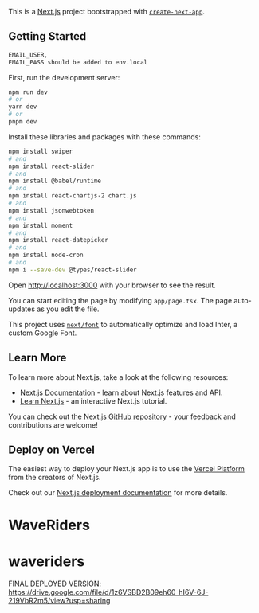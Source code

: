 This is a [Next.js](https://nextjs.org/) project bootstrapped with [`create-next-app`](https://github.com/vercel/next.js/tree/canary/packages/create-next-app).

## Getting Started
```bash
EMAIL_USER,
EMAIL_PASS should be added to env.local
```
First, run the development server:

```bash
npm run dev
# or
yarn dev
# or
pnpm dev
```
Install these libraries and packages with these commands:
```bash
npm install swiper
# and
npm install react-slider
# and
npm install @babel/runtime
# and
npm install react-chartjs-2 chart.js
# and
npm install jsonwebtoken
# and
npm install moment
# and
npm install react-datepicker
# and
npm install node-cron
# and
npm i --save-dev @types/react-slider

```


Open [http://localhost:3000](http://localhost:3000) with your browser to see the result.

You can start editing the page by modifying `app/page.tsx`. The page auto-updates as you edit the file.

This project uses [`next/font`](https://nextjs.org/docs/basic-features/font-optimization) to automatically optimize and load Inter, a custom Google Font.

## Learn More

To learn more about Next.js, take a look at the following resources:

- [Next.js Documentation](https://nextjs.org/docs) - learn about Next.js features and API.
- [Learn Next.js](https://nextjs.org/learn) - an interactive Next.js tutorial.

You can check out [the Next.js GitHub repository](https://github.com/vercel/next.js/) - your feedback and contributions are welcome!

## Deploy on Vercel

The easiest way to deploy your Next.js app is to use the [Vercel Platform](https://vercel.com/new?utm_medium=default-template&filter=next.js&utm_source=create-next-app&utm_campaign=create-next-app-readme) from the creators of Next.js.

Check out our [Next.js deployment documentation](https://nextjs.org/docs/deployment) for more details.
# WaveRiders
# waveriders

FINAL DEPLOYED VERSION: https://drive.google.com/file/d/1z6VSBD2B09eh60_hI6V-6J-219VbR2m5/view?usp=sharing
